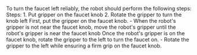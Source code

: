 To turn the faucet left reliably, the robot should perform the following steps:
    Steps:  1. Put gripper on the faucet knob  2. Rotate the gripper to turn the knob left
    First, put the gripper on the faucet knob.
    - When the robot's gripper is not near the faucet knob, move the robot's gripper until the robot's gripper is near the faucet knob
    Once the robot's gripper is on the faucet knob, rotate the gripper to the left to turn the faucet on.
    - Rotate the gripper to the left while ensuring a firm grip on the faucet knob.
